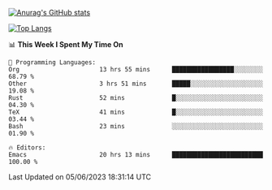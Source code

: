 [![Anurag's GitHub stats](https://github-readme-stats.vercel.app/api?username=wugouzi&count_private=true)](https://github.com/anuraghazra/github-readme-stats)

[![Top Langs](https://github-readme-stats.vercel.app/api/top-langs/?username=wugouzi&layout=compact&count_private=true&hide=html)](https://github.com/anuraghazra/github-readme-stats)

<!--START_SECTION:waka-->
📊 **This Week I Spent My Time On** 

```text
💬 Programming Languages: 
Org                      13 hrs 55 mins      █████████████████░░░░░░░░   68.79 % 
Other                    3 hrs 51 mins       █████░░░░░░░░░░░░░░░░░░░░   19.08 % 
Rust                     52 mins             █░░░░░░░░░░░░░░░░░░░░░░░░   04.30 % 
TeX                      41 mins             █░░░░░░░░░░░░░░░░░░░░░░░░   03.44 % 
Bash                     23 mins             ░░░░░░░░░░░░░░░░░░░░░░░░░   01.90 % 

🔥 Editors: 
Emacs                    20 hrs 13 mins      █████████████████████████   100.00 % 
```


 Last Updated on 05/06/2023 18:31:14 UTC
<!--END_SECTION:waka-->

<!--
**wugouzi/wugouzi** is a ✨ _special_ ✨ repository because its `README.md` (this file) appears on your GitHub profile.

Here are some ideas to get you started:

- 🔭 I’m currently working on ...
- 🌱 I’m currently learning ...
- 👯 I’m looking to collaborate on ...
- 🤔 I’m looking for help with ...
- 💬 Ask me about ...
- 📫 How to reach me: ...
- 😄 Pronouns: ...
- ⚡ Fun fact: ...
-->
